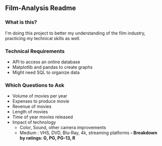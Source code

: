 ## Film-Analysis Readme

### What is this?
I'm doing this project to better my understanding of the film industry, practicing my technical skills as well.  

### Technical Requirements
- API to access an online database
- Matplotlib and pandas to create graphs
- Might need SQL to organize data

### Which Questions to Ask
- Volume of movies per year
- Expenses to produce movie
- Revenue of movies
- Length of movies
- Time of year movies released
- Impact of technology
  - Color, Sound, other camera improvements
  - Medium : VHS, DVD, Blu-Ray, 4k, streaming platforms
**- Breakdown by ratings: G, PG, PG-13, R**

